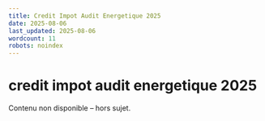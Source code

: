 ```yaml
---
title: Credit Impot Audit Energetique 2025
date: 2025-08-06
last_updated: 2025-08-06
wordcount: 11
robots: noindex
---
```


# credit impot audit energetique 2025

Contenu non disponible – hors sujet.
